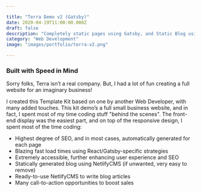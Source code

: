 ```yaml
---

title: "Terra Demo v2 (Gatsby)"
date: 2020-04-19T11:00:00.000Z
draft: false
description: "Completely static pages using Gatsby, and Static Blog using NetlifyCMS"
category: "Web Development"
image: "images/portfolio/terra-v2.png"

---
```


### Built with Speed in Mind

Sorry folks, Terra isn’t a real company. But, I had a lot of fun creating a full website for an imaginary business!

I created this Template Kit based on one by another Web Developer, with many added touches. This kit demo’s a full small business website, and in fact, I spent most of my time coding stuff "behind the scenes". The front-end display was the easiest part, and on top of the responsive design, I spent most of the time coding:  

- Highest degree of SEO, and in most cases, automatically generated for each page
- Blazing fast load times using React/Gatsby-specific strategies
- Extremely accessible, further enhancing user experience and SEO
- Statically generated blog using NetlifyCMS (if unwanted, very easy to remove)
- Ready-to-use NetlifyCMS to write blog articles
- Many call-to-action opportunities to boost sales

